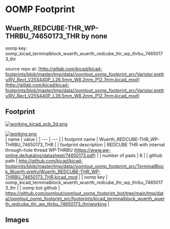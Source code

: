 # OOMP Footprint  
## Wuerth_REDCUBE-THR_WP-THRBU_74650173_THR  by none  
  
oomp key: oomp_kicad_terminalblock_wuerth_wuerth_redcube_thr_wp_thrbu_74650173_thr  
  
source repo at: [http://gitlab.com/kicad/kicad-footprints/blob/master/tmp/data//oomlout_oomp_footprint_src/Varistor.pretty/RV_Rect_V25S440P_L26.5mm_W8.2mm_P12.7mm.kicad_mod](http://gitlab.com/kicad/kicad-footprints/blob/master/tmp/data//oomlout_oomp_footprint_src/Varistor.pretty/RV_Rect_V25S440P_L26.5mm_W8.2mm_P12.7mm.kicad_mod)  
## Footprint  
  
[![working_kicad_pcb_3d.png](working_kicad_pcb_3d_600.png)](working_kicad_pcb_3d.png)  
  
[![working.png](working_600.png)](working.png)  
| name | value | 
| --- | --- | 
| footprint name | Wuerth_REDCUBE-THR_WP-THRBU_74650173_THR | 
| footprint description | REDCUBE THR with internal through-hole thread WP-THRBU (https://www.we-online.de/katalog/datasheet/74650173.pdf) | 
| number of pads | 8 | 
| github path | http://github.com/kicad/kicad-footprints/blob/master/tmp/data//oomlout_oomp_footprint_src/TerminalBlock_Wuerth.pretty/Wuerth_REDCUBE-THR_WP-THRBU_74650173_THR.kicad_mod | 
| oomp key | oomp_kicad_terminalblock_wuerth_wuerth_redcube_thr_wp_thrbu_74650173_thr | 
| oomp bot github | https://github.com/oomlout/oomlout_oomp_footprint_bot/tree/main/tmp/data//oomlout_oomp_footprint_src/footprints/kicad_terminalblock_wuerth_wuerth_redcube_thr_wp_thrbu_74650173_thr/working | 
## Images  
